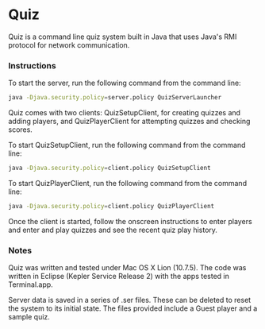 Quiz
====

Quiz is a command line quiz system built in Java that uses Java's RMI protocol for network communication.

### Instructions

To start the server, run the following command from the command line:
```sh
java -Djava.security.policy=server.policy QuizServerLauncher
```

Quiz comes with two clients: QuizSetupClient, for creating quizzes and adding players, and QuizPlayerClient for attempting quizzes and checking scores.

To start QuizSetupClient, run the following command from the command line:
```sh
java -Djava.security.policy=client.policy QuizSetupClient
```

To start QuizPlayerClient, run the following command from the command line:
```sh
java -Djava.security.policy=client.policy QuizPlayerClient
```

Once the client is started, follow the onscreen instructions to enter players and enter and play quizzes and see the recent quiz play history.

### Notes
Quiz was written and tested under Mac OS X Lion (10.7.5). The code was written in Eclipse (Kepler Service Release 2) with the apps tested in Terminal.app.

Server data is saved in a series of .ser files. These can be deleted to reset the system to its initial state. The files provided include a Guest player and a sample quiz.
